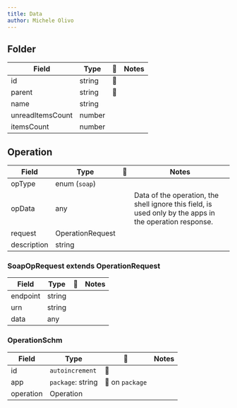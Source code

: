 ```yaml
---
title: Data
author: Michele Olivo
---
```


## Folder

Field | Type | 🔑 | Notes
---|---|---|---
id | string | 🔑 ||
parent | string | 🔖 ||
name | string |||
unreadItemsCount | number |||
itemsCount | number |||

## Operation

Field | Type | 🔑 | Notes
---|---|---|---
opType | enum (`soap`) |||
opData | any || Data of the operation, the shell ignore this field, is used only by the apps in the operation response. |
request | OperationRequest |||
description | string |||

### SoapOpRequest extends OperationRequest

Field | Type | 🔑 | Notes
---|---|---|---
endpoint | string |||
urn | string |||
data | any |||

### OperationSchm

Field | Type | 🔑 | Notes
---|---|---|---
id | `autoincrement` | 🔑 ||
app | `package`: string | 🔖 on `package` ||
operation | Operation |||
